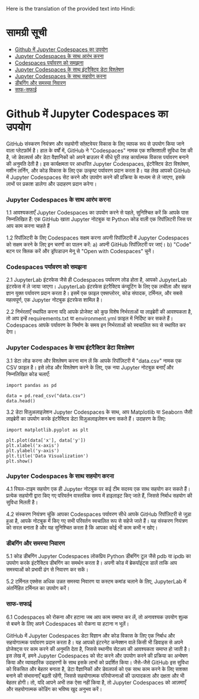 Here is the translation of the provided text into Hindi:

# सामग्री सूची

  - [Github में Jupyter Codespaces का उपयोग](#using-juypter-codespaces-in-github)<br>
  - [Jupyter Codespaces के साथ आरंभ करना](#getting-started-with-jupyter-codespaces)<br>
  - [Codespaces पर्यावरण को समझना](#understanding-the-codespaces-environment)<br>
  - [Jupyter Codespaces के साथ इंटरैक्टिव डेटा विश्लेषण](#interactive-data-analysis-with-jupyter-codespaces)<br>
  - [Jupyter Codespaces के साथ सहयोग करना](#collaborating-with-jupyter-codespaces)<br>
  - [डीबगिंग और समस्या निवारण](#debugging-and-troubleshooting)<br>
  - [साफ-सफाई](#cleaning-up)

# Github में Jupyter Codespaces का उपयोग

GitHub संस्करण नियंत्रण और सहयोगी सॉफ़्टवेयर विकास के लिए व्यापक रूप से उपयोग किया जाने वाला प्लेटफ़ॉर्म है। हाल के वर्षों में, GitHub ने "Codespaces" नामक एक शक्तिशाली सुविधा पेश की है, जो डेवलपर्स और डेटा वैज्ञानिकों को अपने ब्राउज़र में सीधे पूरी तरह कार्यात्मक विकास पर्यावरण बनाने की अनुमति देती है। इस कार्यक्षमता पर आधारित Jupyter Codespaces, इंटरैक्टिव डेटा विश्लेषण, मशीन लर्निंग, और कोड विकास के लिए एक उत्कृष्ट पर्यावरण प्रदान करता है। यह लेख आपको GitHub में Jupyter Codespaces सेट करने और उपयोग करने की प्रक्रिया के माध्यम से ले जाएगा, इसके लाभों पर प्रकाश डालेगा और उदाहरण प्रदान करेगा।

### Jupyter Codespaces के साथ आरंभ करना
1.1 आवश्यकताएँ
Jupyter Codespaces का उपयोग करने से पहले, सुनिश्चित करें कि आपके पास निम्नलिखित हैं:
एक GitHub खाता
Jupyter नोटबुक या Python कोड वाली एक रिपॉज़िटरी जिस पर आप काम करना चाहते हैं

1.2 रिपॉज़िटरी के लिए Codespaces सक्षम करना
अपनी रिपॉज़िटरी में Jupyter Codespaces को सक्षम करने के लिए इन चरणों का पालन करें:
a) अपनी GitHub रिपॉज़िटरी पर जाएं।
b) "Code" बटन पर क्लिक करें और ड्रॉपडाउन मेनू से "Open with Codespaces" चुनें।

### Codespaces पर्यावरण को समझना
2.1 JupyterLab इंटरफेस
जैसे ही Codespaces पर्यावरण लोड होता है, आपको JupyterLab इंटरफेस में ले जाया जाएगा। JupyterLab इंटरफेस इंटरैक्टिव कंप्यूटिंग के लिए एक लचीला और सहज ज्ञान युक्त पर्यावरण प्रदान करता है। इसमें एक फ़ाइल एक्सप्लोरर, कोड संपादक, टर्मिनल, और सबसे महत्वपूर्ण, एक Jupyter नोटबुक इंटरफेस शामिल है।

2.2 निर्भरताएँ स्थापित करना
यदि आपके प्रोजेक्ट को कुछ विशेष निर्भरताओं या लाइब्रेरी की आवश्यकता है, तो आप इन्हें requirements.txt या environment.yml फ़ाइल में निर्दिष्ट कर सकते हैं। Codespaces आपके पर्यावरण के निर्माण के समय इन निर्भरताओं को स्वचालित रूप से स्थापित कर देगा।

### Jupyter Codespaces के साथ इंटरैक्टिव डेटा विश्लेषण
3.1 डेटा लोड करना और विश्लेषण करना
मान लें कि आपके रिपॉज़िटरी में "data.csv" नामक एक CSV फ़ाइल है। इसे लोड और विश्लेषण करने के लिए, एक नया Jupyter नोटबुक बनाएँ और निम्नलिखित कोड चलाएँ:

```
import pandas as pd

data = pd.read_csv("data.csv")
data.head()

```
3.2 डेटा विज़ुअलाइज़ेशन
Jupyter Codespaces के साथ, आप Matplotlib या Seaborn जैसी लाइब्रेरी का उपयोग करके इंटरैक्टिव डेटा विज़ुअलाइज़ेशन बना सकते हैं। उदाहरण के लिए:

```
import matplotlib.pyplot as plt

plt.plot(data['x'], data['y'])
plt.xlabel('x-axis')
plt.ylabel('y-axis')
plt.title('Data Visualization')
plt.show()

```
### Jupyter Codespaces के साथ सहयोग करना
4.1 रियल-टाइम सहयोग
एक ही Jupyter नोटबुक पर कई टीम सदस्य एक साथ सहयोग कर सकते हैं। प्रत्येक सहयोगी द्वारा किए गए परिवर्तन वास्तविक समय में हाइलाइट किए जाते हैं, जिससे निर्बाध सहयोग की सुविधा मिलती है।

4.2 संस्करण नियंत्रण
चूंकि आपका Codespaces पर्यावरण सीधे आपके GitHub रिपॉज़िटरी से जुड़ा हुआ है, आपके नोटबुक में किए गए सभी परिवर्तन स्वचालित रूप से सहेजे जाते हैं। यह संस्करण नियंत्रण को सरल बनाता है और यह सुनिश्चित करता है कि आपका कोई भी काम कभी न खोए।

### डीबगिंग और समस्या निवारण
5.1 कोड डीबगिंग
Jupyter Codespaces लोकप्रिय Python डीबगिंग टूल जैसे pdb या ipdb का उपयोग करके इंटरैक्टिव डीबगिंग का समर्थन करता है। अपनी कोड में ब्रेकपॉइंट्स डालें ताकि आप समस्याओं को प्रभावी ढंग से निवारण कर सकें।

5.2 टर्मिनल एक्सेस
अधिक उन्नत समस्या निवारण या कस्टम कमांड चलाने के लिए, JupyterLab में अंतर्निहित टर्मिनल का उपयोग करें।

### साफ-सफाई
6.1 Codespaces को रोकना और हटाना
जब आप काम समाप्त कर लें, तो अनावश्यक उपयोग शुल्क से बचने के लिए अपने Codespaces को रोकना या हटाना न भूलें।

GitHub में Jupyter Codespaces डेटा विज्ञान और कोड विकास के लिए एक निर्बाध और सहयोगात्मक पर्यावरण प्रदान करता है। यह आपको इंटरनेट कनेक्शन वाले किसी भी डिवाइस से अपने प्रोजेक्ट्स पर काम करने की अनुमति देता है, जिससे स्थानीय सेटअप की आवश्यकता समाप्त हो जाती है। इस लेख में, हमने Jupyter Codespaces को सेट करने और उपयोग करने की प्रक्रिया का अन्वेषण किया और व्यावहारिक उदाहरणों के साथ इसके लाभों को प्रदर्शित किया। जैसे-जैसे GitHub इस सुविधा को विकसित और बेहतर बनाता है, डेटा वैज्ञानिकों और डेवलपर्स को एक साथ काम करने के लिए सशक्त बनाने की संभावनाएँ बढ़ती रहेंगी, जिससे सहयोगात्मक परियोजनाओं की उत्पादकता और दक्षता और भी बेहतर होगी। तो, यदि आपने अभी तक ऐसा नहीं किया है, तो Jupyter Codespaces को आज़माएँ और सहयोगात्मक कोडिंग का भविष्य खुद अनुभव करें। 
